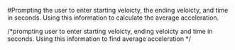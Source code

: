 #Prompting the user to enter starting veloicty, the ending veloicty, and time in seconds. Using this information to calculate the average acceleration.

/*prompting user to enter starting veloicty,
ending veloicty and time in seconds. Using this
information to find average acceleration
*/   
